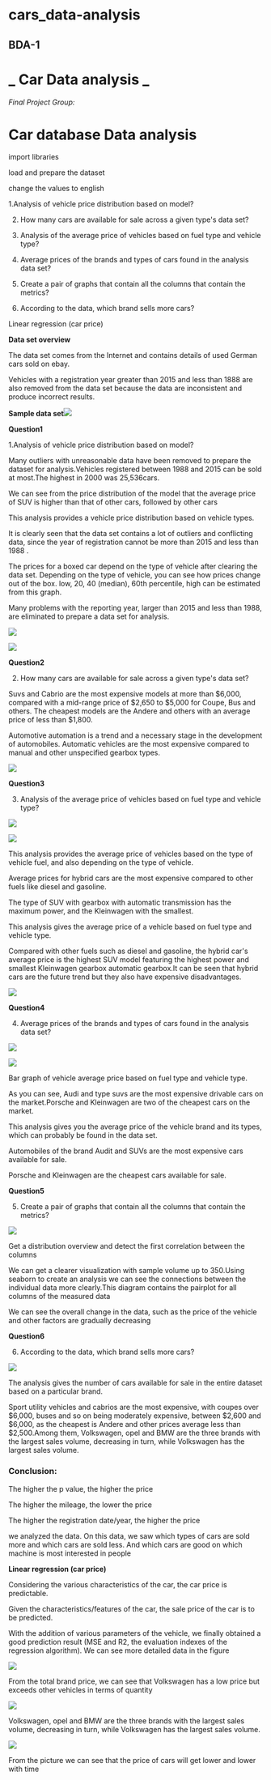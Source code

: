 # cars_data-analysis
## BDA-1

# _ **Car Data analysis** _

_Final Project Group:_

# Car database Data analysis

import libraries

load and prepare the dataset

change the values to english

1.Analysis of vehicle price distribution based on model?

2. How many cars are available for sale across a given type&#39;s data set?

3. Analysis of the average price of vehicles based on fuel type and vehicle type?

4. Average prices of the brands and types of cars found in the analysis data set?

5. Create a pair of graphs that contain all the columns that contain the metrics?

6. According to the data, which brand sells more cars?

Linear regression (car price)

**Data set overview**

The data set comes from the Internet and contains details of used German cars sold on ebay.

Vehicles with a registration year greater than 2015 and less than 1888 are also removed from the data set because the data are inconsistent and produce incorrect results.

**Sample data set**![](RackMultipart20200525-4-12r58ab_html_6e7dfa5115cbe881.png)

**Question1**

1.Analysis of vehicle price distribution based on model?

Many outliers with unreasonable data have been removed to prepare the dataset for analysis.Vehicles registered between 1988 and 2015 can be sold at most.The highest in 2000 was 25,536cars.

We can see from the price distribution of the model that the average price of SUV is higher than that of other cars, followed by other cars

This analysis provides a vehicle price distribution based on vehicle types.

It is clearly seen that the data set contains a lot of outliers and conflicting data, since the year of registration cannot be more than 2015 and less than 1988 .

The prices for a boxed car depend on the type of vehicle after clearing the data set. Depending on the type of vehicle, you can see how prices change out of the box. low, 20, 40 (median), 60th percentile, high can be estimated from this graph.

Many problems with the reporting year, larger than 2015 and less than 1988, are eliminated to prepare a data set for analysis.

![](RackMultipart20200525-4-12r58ab_html_7daa02f578901f7d.png)

![](RackMultipart20200525-4-12r58ab_html_35dcdfbeec36fde9.png)

**Question2**

2. How many cars are available for sale across a given type&#39;s data set?

Suvs and Cabrio are the most expensive models at more than $6,000, compared with a mid-range price of $2,650 to $5,000 for Coupe, Bus and others. The cheapest models are the Andere and others with an average price of less than $1,800.

Automotive automation is a trend and a necessary stage in the development of automobiles. Automatic vehicles are the most expensive compared to manual and other unspecified gearbox types.

![](RackMultipart20200525-4-12r58ab_html_3dd31e547c3e3b45.png)

**Question3**

3. Analysis of the average price of vehicles based on fuel type and vehicle type?

![](RackMultipart20200525-4-12r58ab_html_c3629b5ddd821045.png)

![](RackMultipart20200525-4-12r58ab_html_8458bdbf048492ee.png)

This analysis provides the average price of vehicles based on the type of vehicle fuel, and also depending on the type of vehicle.

Average prices for hybrid cars are the most expensive compared to other fuels like diesel and gasoline.

The type of SUV with gearbox with automatic transmission has the maximum power, and the Kleinwagen with the smallest.

This analysis gives the average price of a vehicle based on fuel type and vehicle type.

Compared with other fuels such as diesel and gasoline, the hybrid car&#39;s average price is the highest SUV model featuring the highest power and smallest Kleinwagen gearbox automatic gearbox.It can be seen that hybrid cars are the future trend but they also have expensive disadvantages.

![](RackMultipart20200525-4-12r58ab_html_d5ac050f2f02e4d5.png)

**Question4**

4. Average prices of the brands and types of cars found in the analysis data set?

![](RackMultipart20200525-4-12r58ab_html_1728bd292bec6418.png)

![](RackMultipart20200525-4-12r58ab_html_f1b35d581cb4c91a.png)

Bar graph of vehicle average price based on fuel type and vehicle type.

As you can see, Audi and type suvs are the most expensive drivable cars on the market.Porsche and Kleinwagen are two of the cheapest cars on the market.

This analysis gives you the average price of the vehicle brand and its types, which can probably be found in the data set.

Automobiles of the brand Audit and SUVs are the most expensive cars available for sale.

Porsche and Kleinwagen are the cheapest cars available for sale.

**Question5**

5. Create a pair of graphs that contain all the columns that contain the metrics?

![](RackMultipart20200525-4-12r58ab_html_9d5416f80edff1c9.png)

Get a distribution overview and detect the first correlation between the columns

We can get a clearer visualization with sample volume up to 350.Using seaborn to create an analysis we can see the connections between the individual data more clearly.This diagram contains the pairplot for all columns of the measured data

We can see the overall change in the data, such as the price of the vehicle and other factors are gradually decreasing

**Question6**

6. According to the data, which brand sells more cars?

![](RackMultipart20200525-4-12r58ab_html_94f8d7a6d794018f.png)

The analysis gives the number of cars available for sale in the entire dataset based on a particular brand.

Sport utility vehicles and cabrios are the most expensive, with coupes over $6,000, buses and so on being moderately expensive, between $2,600 and $6,000, as the cheapest is Andere and other prices average less than $2,500.Among them, Volkswagen, opel and BMW are the three brands with the largest sales volume, decreasing in turn, while Volkswagen has the largest sales volume.

### **Conclusion:**

The higher the p value, the higher the price

The higher the mileage, the lower the price

The higher the registration date/year, the higher the price

we analyzed the data. On this data, we saw which types of cars are sold more and which cars are sold less. And which cars are good on which machine is most interested in people

**Linear regression (car price)**

Considering the various characteristics of the car, the car price is predictable.

Given the characteristics/features of the car, the sale price of the car is to be predicted.

With the addition of various parameters of the vehicle, we finally obtained a good prediction result (MSE and R2, the evaluation indexes of the regression algorithm). We can see more detailed data in the figure

![](RackMultipart20200525-4-12r58ab_html_d7b0d89f71b43285.png)

From the total brand price, we can see that Volkswagen has a low price but exceeds other vehicles in terms of quantity

![](RackMultipart20200525-4-12r58ab_html_ec6452749a80e117.png)

Volkswagen, opel and BMW are the three brands with the largest sales volume, decreasing in turn, while Volkswagen has the largest sales volume.

![](RackMultipart20200525-4-12r58ab_html_318e22630f62407e.png)

From the picture we can see that the price of cars will get lower and lower with time
